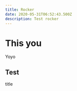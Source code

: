 ```yaml
---
title: Rocker
date: 2020-05-31T06:52:43.500Z
description: Test rocker
---
```

# This you

Yoyo

## Test

title